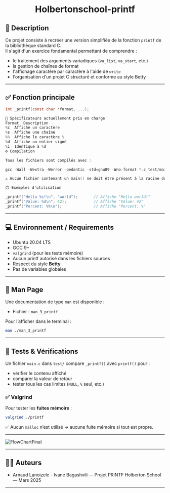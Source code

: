 # <p align="center">Holbertonschool-printf</p> 
                             
## 📌 Description

Ce projet consiste à recréer une version simplifiée de la fonction `printf` de la bibliothèque standard C.  
Il s'agit d'un exercice fondamental permettant de comprendre :

- le traitement des arguments variadiques (`va_list`, `va_start`, etc.)
- la gestion de chaînes de format
- l'affichage caractère par caractère à l'aide de `write`
- l'organisation d'un projet C structuré et conforme au style Betty

---

## ✅ Fonction principale

```c
int _printf(const char *format, ...);

🧩 Spécificateurs actuellement pris en charge
Format	Description
%c	Affiche un caractère
%s	Affiche une chaîne
%%	Affiche le caractère %
%d	Affiche un entier signé
%i	Identique à %d
⚙️ Compilation

Tous les fichiers sont compilés avec :

gcc -Wall -Wextra -Werror -pedantic -std=gnu89 -Wno-format *.c test/main.c -o printf

⚠️ Aucun fichier contenant un main() ne doit être présent à la racine du projet.

🙃​ Exemples d’utilisation

_printf("Hello %s!\n", "world");       // Affiche "Hello world!"
_printf("Value: %d\n", 42);            // Affiche "Value: 42"
_printf("Percent: %%\n");              // Affiche "Percent: %"
```

---

## 💻 Environnement / Requirements

- Ubuntu 20.04 LTS
- GCC 9+
- `valgrind` (pour les tests mémoire)
- Aucun printf autorisé dans les fichiers sources
- Respect du style **Betty**
- Pas de variables globales

---


## 📖 Man Page

Une documentation de type `man` est disponible :

- Fichier : `man_3_printf`

Pour l’afficher dans le terminal :

```bash
man ./man_3_printf
```




---

## 🧪 Tests & Vérifications

Un fichier `main.c` dans `test/` compare `_printf()` avec `printf()` pour :
- vérifier le contenu affiché
- comparer la valeur de retour
- tester tous les cas limites (`NULL`, `%` seul, etc.)

### ✅ Valgrind

Pour tester les **fuites mémoire** :

```bash
valgrind ./printf
```

✅ Aucun `malloc` n’est utilisé → aucune fuite mémoire si tout est propre.

---




![FlowChartFinal](https://github.com/user-attachments/assets/87c9d0ce-5b70-45b4-8723-ad14e563e9a9)



---

## 👨‍💻 Auteurs

- Arnaud Lanoizele - Ivane Bagashvili — Projet PRINTF Holberton School — Mars 2025

---
